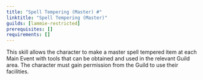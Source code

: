 ```yaml
---
title: "Spell Tempering (Master) #"
linktitle: "Spell Tempering (Master)"
guilds: [lammie-restricted]
prerequisites: []
requirements: []
---
```

This skill allows the character to make a master spell tempered item at each Main Event with tools that can be obtained and used in the relevant Guild area. The character must gain permission from the Guild to use their facilities.